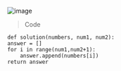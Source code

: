 ![image](https://user-images.githubusercontent.com/115756142/233239677-e18a525c-f278-4f03-8586-a4476e6f2943.png)

> Code

    def solution(numbers, num1, num2):
    answer = []
    for i in range(num1,num2+1):
        answer.append(numbers[i])
    return answer
